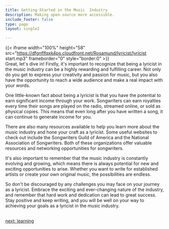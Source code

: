 ```yaml
---
title: Getting Started in the Music  Industry
description: Making open-source more accessible.
include_footer: false
type: page
layout: single2

---
```


{{< iframe width="100%" height="58" src="https://dfgnflfqxk4ps.cloudfront.net/Rosamund/lyricist/lyricist start.mp3" frameborder="0" style="border:0" >}}<br>
Great, let's dive in! Firstly, it's important to recognize that being a lyricist in the music industry can be a highly rewarding and fulfilling career. Not only do you get to express your creativity and passion for music, but you also have the opportunity to reach a wide audience and make a real impact with your words.

One little-known fact about being a lyricist is that you have the potential to earn significant income through your work. Songwriters can earn royalties every time their songs are played on the radio, streamed online, or sold as physical copies. This means that even long after you have written a song, it can continue to generate income for you.

There are also many resources available to help you learn more about the music industry and hone your craft as a lyricist. Some useful websites to check out include the Songwriters Guild of America and the National Association of Songwriters. Both of these organizations offer valuable resources and networking opportunities for songwriters.

It's also important to remember that the music industry is constantly evolving and growing, which means there is always potential for new and exciting opportunities to arise. Whether you want to write for established artists or create your own original music, the possibilities are endless.

So don't be discouraged by any challenges you may face on your journey as a lyricist. Embrace the exciting and ever-changing nature of the industry, and remember that hard work and dedication can lead to great success. Stay positive and keep writing, and you will be well on your way to achieving your goals as a lyricist in the music industry.

<br>
<a href="https://insights.workdojos.com/lyricist/learning">next: learning</a>
</p>